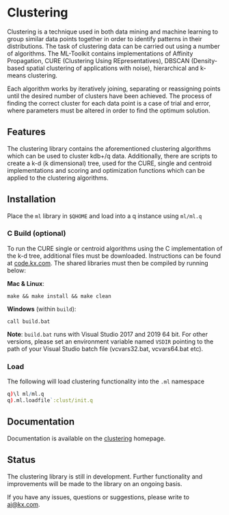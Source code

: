 # Clustering

Clustering is a technique used in both data mining and machine learning to group similar data points together in order to identify patterns in their distributions. The task of clustering data can be carried out using a number of algorithms. The ML-Toolkit contains implementations of Affinity Propagation, CURE (Clustering Using REpresentatives), DBSCAN (Density-based spatial clustering of applications with noise), hierarchical and k-means clustering.

Each algorithm works by iteratively joining, separating or reassigning points until the desired number of clusters have been achieved. The process of finding the correct cluster for each data point is a case of trial and error, where parameters must be altered in order to find the optimum solution.

## Features

The clustering library contains the aforementioned clustering algorithms which can be used to cluster kdb+/q data. Additionally, there are scripts to create a k-d (k dimensional) tree, used for the CURE, single and centroid implementations and scoring and optimization functions which can be applied to the clustering algorithms.

## Installation

Place the `ml` library in `$QHOME` and load into a q instance using `ml/ml.q`

### C Build (optional)

To run the CURE single or centroid algorithms using the C implementation of the k-d tree, additional files must be downloaded. Instructions can be found at [code.kx.com](https://code.kx.com/v2/interfaces/c-client-for-q/#linux). The shared libraries must then be compiled by running below:

__Mac & Linux__:

```
make && make install && make clean
```

__Windows__ (within `build`):

```
call build.bat
```
**Note**: `build.bat` runs with Visual Studio 2017 and 2019 64 bit. For other versions, please set an environment variable named `VSDIR` pointing to the path of your Visual Studio batch file (vcvars32.bat, vcvars64.bat etc).

### Load

The following will load clustering functionality into the `.ml` namespace  
```q
q)\l ml/ml.q
q).ml.loadfile`:clust/init.q
```

## Documentation

Documentation is available on the [clustering](https://code.kx.com/v2/ml/toolkit/clustering/algos/) homepage.

## Status
  
The clustering library is still in development. Further functionality and improvements will be made to the library on an ongoing basis.

If you have any issues, questions or suggestions, please write to ai@kx.com.
